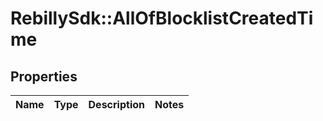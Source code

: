 # RebillySdk::AllOfBlocklistCreatedTime

## Properties
Name | Type | Description | Notes
------------ | ------------- | ------------- | -------------

